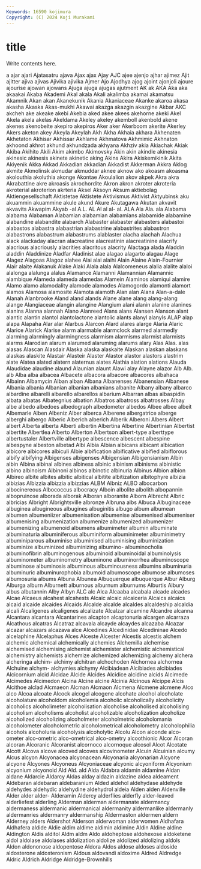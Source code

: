 ```yaml
---
Keywords: 16590 kojimura
Copyright: (C) 2024 Koji Murakami
---
```


# title

Write contents here.



a ajar ajari Ajatasatru ajava Ajax ajax Ajay AJC ajee
ajenjo ajhar ajimez Ajit ajitter ajiva ajivas Ajivika ajivika Ajmer
Ajo Ajodhya ajog ajoint ajonjoli ajoure ajourise ajowan ajowans Ajuga
ajuga ajugas ajutment AK ak AKA Aka aka akaakai Akaba
Akademi Akal akala Akali akalimba akamai akamatsu Akamnik Akan akan
Akanekunik Akania Akaniaceae Akanke akaroa akasa akasha Akaska Akas-mukhi Akawai
akazga akazgin akazgine Akbar AKC akcheh ake akeake akebi Akebia
aked akee akees akehorne akeki Akel Akela akela akelas Akeldama
Akeley akeley akemboll akenbold akene akenes akenobeite akepiro akepiros Aker
aker Akerboom akerite Akerley Akers aketon akey Akeyla Akeylah Akh
Akha Akhaia akhara Akhenaten Akhetaton Akhisar Akhissar Akhlame Akhmatova Akhmimic
Akhnaton akhoond akhrot akhund akhundzada akhyana Akhziv akia Akiachak Akiak
Akiba Akihito Akili Akim akimbo Akimovsky Akin akin akindle akinesia
akinesic akinesis akinete akinetic aking Akins Akira Akiskemikinik Akita Akiyenik
Akka Akkad Akkadian akkadian Akkadist Akkerman Akkra Aklog akmite Akmolinsk
akmudar akmuddar aknee aknow ako akoasm akoasma akolouthia akoluthia akonge
Akontae Akoulalion akov akpek Akra akra Akrabattine akre akroasis akrochordite
Akron akron akroter akroteria akroterial akroterion akrteria Aksel Aksoyn Aksum
aktiebolag Aktiengesellschaft Aktistetae Aktistete Aktivismus Aktivist Aktyubinsk aku akuammin akuammine
akule akund Akure Akutagawa Akutan akvavit akvavits Akwapim Akyab -al
A.L. AL Al al al- al. ALA Ala Ala. ala
Alabama alabama Alabaman Alabamian alabamian alabamians alabamide alabamine alabandine alabandite
alabarch Alabaster alabaster alabasters alabastoi alabastos alabastra alabastrian alabastrine alabastrites
alabastron alabastrons alabastrum alabastrums alablaster alacha alachah Alachua alack alackaday
alacran alacreatine alacreatinin alacreatinine alacrify alacrious alacriously alacrities alacritous alacrity
Alactaga alada Aladdin aladdin Aladdinize Aladfar Aladinist alae alagao alagarto
alagau Alage Alagez Alagoas Alagoz alahee Alai alai alaihi Alain
Alaine Alain-Fournier Alair alaite Alakanuk Alake Alaki Alala alala Alalcomeneus
alalia alalite alaloi alalonga alalunga alalus Alamance Alamanni Alamannian Alamannic
alambique Alameda alameda alamedas Alamein Alaminos alamiqui alamire Alamo alamo
alamodality alamode alamodes Alamogordo alamonti alamort alamos Alamosa alamosite Alamota
alamoth Alan alan Alana Alan-a-dale Alanah Alanbrooke Aland aland alands
Alane alane alang alang-alang alange Alangiaceae alangin alangine Alangium alani
alanin alanine alanines alanins Alanna alannah Alano Alanreed Alans alans
Alansen Alanson alant alantic alantin alantol alantolactone alantolic alants alanyl
alanyls ALAP alap alapa Alapaha Alar alar Alarbus Alarcon Alard
alares alarge Alaria Alaric Alarice Alarick Alarise alarm alarmable alarmclock
alarmed alarmedly alarming alarmingly alarmingness alarmism alarmisms alarmist alarmists alarms
Alarodian alarum alarumed alaruming alarums alary Alas Alas. alas alasas
Alascan Alasdair Alaska alaska alaskaite Alaskan alaskan alaskans alaskas alaskite
Alastair Alasteir Alaster Alastor alastor alastors alastrim alate Alatea alated
alatern alaternus alates Alathia alation alations Alauda Alaudidae alaudine alaund
Alaunian alaunt Alawi alay Alayne alazor Alb Alb. alb Alba
alba albacea Albacete albacora albacore albacores albahaca Albainn Albamycin Alban
alban Albana Albanenses Albanensian Albanese Albania albania Albanian albanian albanians
albanite Albany albany albarco albardine albarelli albarello albarellos albarium Albarran
albas albaspidin albata albatas Albategnius albation Albatros albatross albatrosses Albay
albe albedo albedoes albedograph albedometer albedos Albee albee albeit Albemarle
Alben Albeniz Alber alberca Alberene albergatrice alberge alberghi albergo Alberic
Alberich alberich Alberik Alberoni Albers Albert albert Alberta alberta Alberti
albertin Albertina Albertine Albertinian Albertist albertite Albertlea Alberto Alberton Albertson
albert-type alberttype albertustaler Albertville albertype albescence albescent albespine albespyne albeston
albetad Albi Albia Albian albicans albicant albication albicore albicores albiculi
Albie albification albificative albified albiflorous albify albifying Albigenses albigenses Albigensian
Albigensianism Albin albin Albina albinal albines albiness albinic albinism albinisms
albinistic albino albinoism Albinoni albinos albinotic albinuria Albinus Albion albion
Albireo albite albites albitic albitical albitite albitization albitophyre albizia albizias
Albizzia albizzia albizzias ALBM Albniz ALBO albocarbon albocinereous Albococcus albocracy
Alboin albolite albolith albopannin albopruinose alborada alborak Alboran alboranite Alborn
Albrecht Albric albricias Albright Albrightsville albronze Albruna albs Albuca Albuginaceae
albuginea albugineous albugines albuginitis albugo album albumean albumen albumeniizer albumenisation
albumenise albumenised albumeniser albumenising albumenization albumenize albumenized albumenizer albumenizing albumenoid
albumens albumimeter albumin albuminate albuminaturia albuminiferous albuminiform albuminimeter albuminimetry albuminiparous
albuminise albuminised albuminising albuminization albuminize albuminized albuminizing albumino- albuminocholia albuminofibrin
albuminogenous albuminoid albuminoidal albuminolysis albuminometer albuminometry albuminone albuminorrhea albuminoscope albuminose
albuminosis albuminous albuminousness albumins albuminuria albuminuric albuminurophobia albumoid albumoscope albumose
albumoses albumosuria albums Albuna Albunea Albuquerque albuquerque Albur Alburg Alburga
alburn Alburnett alburnous alburnum alburnums Alburtis Albury albus albutannin Alby
Albyn ALC alc Alca Alcaaba alcabala alcade alcades Alcae Alcaeus
alcahest alcahests Alcaic alcaic alcaiceria Alcaics alcaics alcaid alcaide alcaides
Alcaids Alcalde alcalde alcaldes alcaldeship alcaldia alcali Alcaligenes alcaligenes alcalizate
Alcalzar alcamine Alcandre alcanna Alcantara alcantara Alcantarines alcapton alcaptonuria alcargen
alcarraza Alcathous alcatras Alcatraz alcavala alcayde alcaydes alcazaba Alcazar alcazar
alcazars alcazava alce Alcedines Alcedinidae Alcedininae Alcedo alcelaphine Alcelaphus Alces
Alceste Alcester Alcestis alcestis alchem alchemic alchemical alchemically alchemies Alchemilla
alchemise alchemised alchemising alchemist alchemister alchemistic alchemistical alchemistry alchemists alchemize
alchemized alchemizing alchemy alchera alcheringa alchim- alchimy alchitran alchochoden Alchornea
alchornea Alchuine alchym- alchymies alchymy Alcibiadean Alcibiades alcibiades Alcicornium alcid
Alcidae Alcide Alcides Alcidice alcidine alcids Alcimede Alcimedes Alcimedon Alcina
Alcine alcine Alcinia Alcinous Alcippe Alcis Alcithoe alclad Alcmaeon Alcman
Alcmaon Alcmena Alcmene alcmene Alco alco Alcoa alcoate Alcock alcogel
alcogene alcohate alcohol alcoholate alcoholature alcoholdom alcoholemia alcoholic alcoholically alcoholicity
alcoholics alcoholimeter alcoholisation alcoholise alcoholised alcoholising alcoholism alcoholisms alcoholist alcoholizable
alcoholization alcoholize alcoholized alcoholizing alcoholmeter alcoholmetric alcoholomania alcoholometer alcoholometric alcoholometrical
alcoholometry alcoholophilia alcohols alcoholuria alcoholysis alcoholytic Alcolu Alcon alconde alco-ometer
alco-ometric alco-ometrical alco-ometry alcoothionic Alcor Alcoran alcoran Alcoranic Alcoranist alcornoco
alcornoque alcosol Alcot Alcotate Alcott Alcova alcove alcoved alcoves alcovinometer
Alcuin Alcuinian alcumy Alcus alcyon Alcyonacea alcyonacean Alcyonaria alcyonarian Alcyone
alcyone Alcyones Alcyoneus Alcyoniaceae alcyonic alcyoniform Alcyonium alcyonium alcyonoid Ald
Ald. ald Alda Aldabra aldamin aldamine Aldan aldane Aldarcie Aldarcy
Aldas alday aldazin aldazine aldea aldeament Aldebaran aldebaran aldebaranium Alded
aldehol aldehydase aldehyde aldehydes aldehydic aldehydine aldehydrol aldeia Alden alden
Aldenville Alder alder alder- Alderamin Aldercy alderflies alderfly alder-leaved alderliefest
alderling Alderman alderman aldermanate aldermancy aldermaness aldermanic aldermanical aldermanity aldermanlike
aldermanly aldermanries aldermanry aldermanship Aldermaston aldermen aldern Alderney alders Aldershot
Alderson alderwoman alderwomen Aldhafara Aldhafera aldide Aldie aldim aldime aldimin
aldimine Aldin Aldine aldine Aldington Aldis alditol Aldm aldm Aldo
aldoheptose aldohexose aldoketene aldol aldolase aldolases aldolization aldolize aldolized aldolizing
aldols Aldon aldononose aldopentose Aldora Aldos aldose aldoses aldoside aldosterone
aldosteronism Aldous aldovandi aldoxime Aldred Aldredge Aldric Aldrich Aldridge Aldridge-Brownhills
